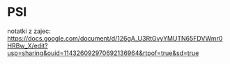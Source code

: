 # PSI
notatki z zajec: 
https://docs.google.com/document/d/126gA_U3RtGvyYMUTN65FDVWmr0HRBw_X/edit?usp=sharing&ouid=114326092970692136964&rtpof=true&sd=true
